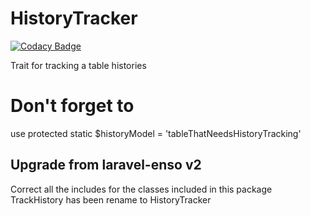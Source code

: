 # HistoryTracker

[![Codacy Badge](https://api.codacy.com/project/badge/Grade/71c1e5e3e2c940fa8f3fb0ebda9db1fb)](https://www.codacy.com/app/laravel-enso/HistoryTracker?utm_source=github.com&utm_medium=referral&utm_content=laravel-enso/HistoryTracker&utm_campaign=badger)

Trait for tracking a table histories

# Don't forget to

use protected static $historyModel = 'tableThatNeedsHistoryTracking'

## Upgrade from laravel-enso v2

Correct all the includes for the classes included in this package
TrackHistory has been rename to HistoryTracker

